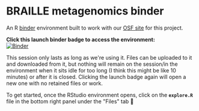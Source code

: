 # BRAILLE metagenomics binder
An R [binder](https://mybinder.readthedocs.io/en/latest/) environment built to work with our [OSF site](https://osf.io/uhk48/wiki/home/) for this project. 

**Click this launch binder badge to access the environment:**  
[![Binder](https://mybinder.org/badge_logo.svg)](https://mybinder.org/v2/gh/AstrobioMike/binder-BRAILLE/main?urlpath=rstudio)

This session only lasts as long as we're using it. Files can be uploaded to it and downloaded from it, but nothing will remain on the session/in the environment when it sits idle for too long (I think this might be like 10 minutes) or after it is closed. Clicking the launch badge again will open a new one with no retained files or work.

To get started, once the RStudio environment opens, click on the **`explore.R`** file in the bottom right panel under the "Files" tab 🙂
